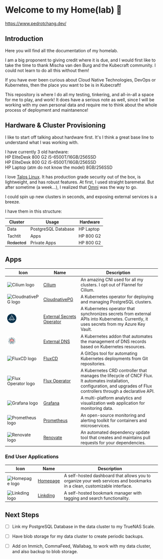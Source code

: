 # Welcome to my Home(lab) 🏡

<https://www.pedrotchang.dev/>

## Introduction

Here you will find all tthe documentation of my homelab.

I am a big proponent to giving credit where it is due, and I would first like to take the time to thank Mischa van den Burg
and the Kubecraft community. I could not learn to do all this without them!

If you have ever been curious about Cloud Native Technologies, DevOps or Kubernetes, then the place you want to be is in Kubecraft!

This repository is where I do all my testing, tinkering, and all-in-all a space for me to play, and work! It does have a serious note as well, since I will be working with my own personal data and require me to think about the whole process of deployment and maintanence!

## Hardware & Cluster Provisioning

I like to start off talking about hardware first. It's I think a great base line to understand what I was working with.

I have currently 3 old hardware:\
HP EliteDesk 800 G2 i5-6500T/16GB/256SSD\
HP EliteDesk 800 G2 i5-6500T/16GB/256SSD\
HP Laptop (atm do not know the model) 8GB/256SSD

I love [Talos Linux](https://www.talos.dev/). It has production grade security out of the box, is lightweight, and has robust features. At first, I used straight baremetal. But after sometime (a week...), I realized that [Omni](https://www.siderolabs.com/platform/saas-for-kubernetes/) was the way to go.

I could spin up new clusters in seconds, and exposing external services is a breeze.

I have them in this structure:

| Cluster | Usage | Hardware |
| --------------- | --------------- | --------------- |
| Data | PostgreSQL Database | HP Laptop |
| Tachtit | Apps | HP 800 G2 |
| ~~Redacted~~ | Private Apps | HP 800 G2 |

## Apps

| Icon | Name | Description |
|------|------|-------------|
| <img src="https://cdn.jsdelivr.net/gh/homarr-labs/dashboard-icons/png/cilium.png" width="30" alt="Cilium logo"> | [Cilium](https://cilium.io/) | An amazing CNI used for all my clusters. I opt out of Flannel for Cilium. |
| <img src="https://avatars.githubusercontent.com/u/100373852?s=200&v=4" width="30" alt="CloudnativePG logo"> | [CloudnativePG](https://cloudnative-pg.io/) | A Kubernetes operator for deploying and managing PostgreSQL clusters. |
| <img src="https://raw.githubusercontent.com/external-secrets/external-secrets/refs/heads/main/assets/eso-logo-large.png" width="30" alt="External Secrets logo"> | [External Secrets Operator](https://external-secrets.io/) | A Kubernetes operator that synchronizes secrets from external APIs into Kubernetes. Currently, it uses secrets from my Azure Key Vault. |
| <img src="https://raw.githubusercontent.com/kubernetes-sigs/external-dns/refs/heads/master/docs/img/external-dns.png" width="30" alt="External DNS logo"> | [External DNS](https://github.com/kubernetes-sigs/external-dns) | A Kubernetes addon that automates the management of DNS records based on Kubernetes resources. |
| <img src="https://cdn.jsdelivr.net/gh/homarr-labs/dashboard-icons/png/flux-cd.png" width="30" alt="FluxCD logo"> | [FluxCD](https://fluxcd.io/) | A GitOps tool for automating Kubernetes deployments from Git repositories. |
| <img src="https://avatars.githubusercontent.com/u/158298505?s=48&v=4" width="30" alt="Flux Operator logo"> | [Flux Operator](https://github.com/flux-framework/flux-operator) | A Kubernetes CRD controller that manages the lifecycle of CNCF Flux. It automates installation, configuration, and upgrades of Flux controllers through a declarative API. |
| <img src="https://cdn.jsdelivr.net/gh/homarr-labs/dashboard-icons/png/grafana.png" width="30" alt="Grafana logo"> | [Grafana](https://grafana.com/) | A multi-platform analytics and visualization web application for monitoring data. |
| <img src="https://cdn.jsdelivr.net/gh/homarr-labs/dashboard-icons/png/prometheus.png" width="30" alt="Prometheus logo"> | [Prometheus](https://prometheus.io/) | An open-source monitoring and alerting toolkit for containers and microservices. |
| <img src="https://avatars.githubusercontent.com/ml/287?s=82&v=4" width="30" alt="Renovate logo"> | [Renovate](https://www.mend.io/renovate/) | An automated dependency update tool that creates and maintains pull requests for your dependencies. |

### End User Applications

| Icon | Name | Description |
|------|------|-------------|
| <img src="https://avatars.githubusercontent.com/u/122929872?s=48&v=4" width="30" alt="Homepage logo"> | [Homepage](https://gethomepage.dev/) | A self-hosted dashboard that allows you to organize your web services and bookmarks in a clean, customizable interface. |
| <img src="https://cdn.jsdelivr.net/gh/homarr-labs/dashboard-icons/png/linkding.png" width="30" alt="Linkding logo"> | [Linkding](https://github.com/sissbruecker/linkding) | A self-hosted bookmark manager with tagging and search functionality. |

## Next Steps

- [ ] Link my PostgreSQL Database in the data cluster to my TrueNAS Scale.
- [ ] Have blob storage for my data cluster to create periodic backups.
- [ ] Add on Immich, CommaFeed, Wallabag, to work with my data cluster, and also backup to blob storage.

